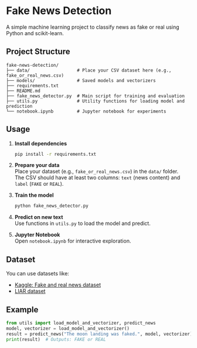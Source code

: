 # Fake News Detection

A simple machine learning project to classify news as fake or real using Python and scikit-learn.

## Project Structure

```
fake-news-detection/
├── data/                  # Place your CSV dataset here (e.g., fake_or_real_news.csv)
├── models/                # Saved models and vectorizers
├── requirements.txt
├── README.md
├── fake_news_detector.py  # Main script for training and evaluation
├── utils.py               # Utility functions for loading model and prediction
└── notebook.ipynb         # Jupyter notebook for experiments
```

## Usage

1. **Install dependencies**  
   ```bash
   pip install -r requirements.txt
   ```

2. **Prepare your data**  
   Place your dataset (e.g., `fake_or_real_news.csv`) in the `data/` folder.  
   The CSV should have at least two columns: `text` (news content) and `label` (`FAKE` or `REAL`).

3. **Train the model**  
   ```bash
   python fake_news_detector.py
   ```

4. **Predict on new text**  
   Use functions in `utils.py` to load the model and predict.

5. **Jupyter Notebook**  
   Open `notebook.ipynb` for interactive exploration.

## Dataset

You can use datasets like:
- [Kaggle: Fake and real news dataset](https://www.kaggle.com/clmentbisaillon/fake-and-real-news-dataset)
- [LIAR dataset](https://www.cs.ucsb.edu/~william/data/liar_dataset.zip)

## Example

```python
from utils import load_model_and_vectorizer, predict_news
model, vectorizer = load_model_and_vectorizer()
result = predict_news("The moon landing was faked.", model, vectorizer)
print(result)  # Outputs: FAKE or REAL
```
